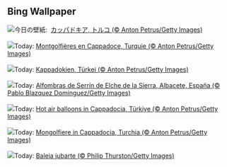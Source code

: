 ## Bing Wallpaper
![](https://www.bing.com/th?id=OHR.BalloonsTurkey_JA-JP9770662368_UHD.jpg&w=1000)今日の壁紙: &nbsp;[カッパドキア, トルコ (© Anton Petrus/Getty Images)](https://www.bing.com/th?id=OHR.BalloonsTurkey_JA-JP9770662368_UHD.jpg)
<br><br/>
![](https://www.bing.com/th?id=OHR.BalloonsTurkey_FR-FR3103288889_UHD.jpg&w=1000)Today: [Montgolfières en Cappadoce, Turquie (© Anton Petrus/Getty Images)](https://www.bing.com/th?id=OHR.BalloonsTurkey_FR-FR3103288889_UHD.jpg)
<br><br/>
![](https://www.bing.com/th?id=OHR.BalloonsTurkey_DE-DE4432664066_UHD.jpg&w=1000)Today: [Kappadokien, Türkei (© Anton Petrus/Getty Images)](https://www.bing.com/th?id=OHR.BalloonsTurkey_DE-DE4432664066_UHD.jpg)
<br><br/>
![](https://www.bing.com/th?id=OHR.AlfombrasElche_ES-ES1920873570_UHD.jpg&w=1000)Today: [Alfombras de Serrín de Elche de la Sierra, Albacete, España (© Pablo Blazquez Dominguez/Getty Images)](https://www.bing.com/th?id=OHR.AlfombrasElche_ES-ES1920873570_UHD.jpg)
<br><br/>
![](https://www.bing.com/th?id=OHR.BalloonsTurkey_EN-GB0119846047_UHD.jpg&w=1000)Today: [Hot air balloons in Cappadocia, Türkiye (© Anton Petrus/Getty Images)](https://www.bing.com/th?id=OHR.BalloonsTurkey_EN-GB0119846047_UHD.jpg)
<br><br/>
![](https://www.bing.com/th?id=OHR.BalloonsTurkey_IT-IT6131651809_UHD.jpg&w=1000)Today: [Mongolfiere in Cappadocia, Turchia  (© Anton Petrus/Getty Images)](https://www.bing.com/th?id=OHR.BalloonsTurkey_IT-IT6131651809_UHD.jpg)
<br><br/>
![](https://www.bing.com/th?id=OHR.PlayfulHumpback_PT-BR7330995168_UHD.jpg&w=1000)Today: [Baleia jubarte (© Philip Thurston/Getty Images)](https://www.bing.com/th?id=OHR.PlayfulHumpback_PT-BR7330995168_UHD.jpg)
<br><br/>
